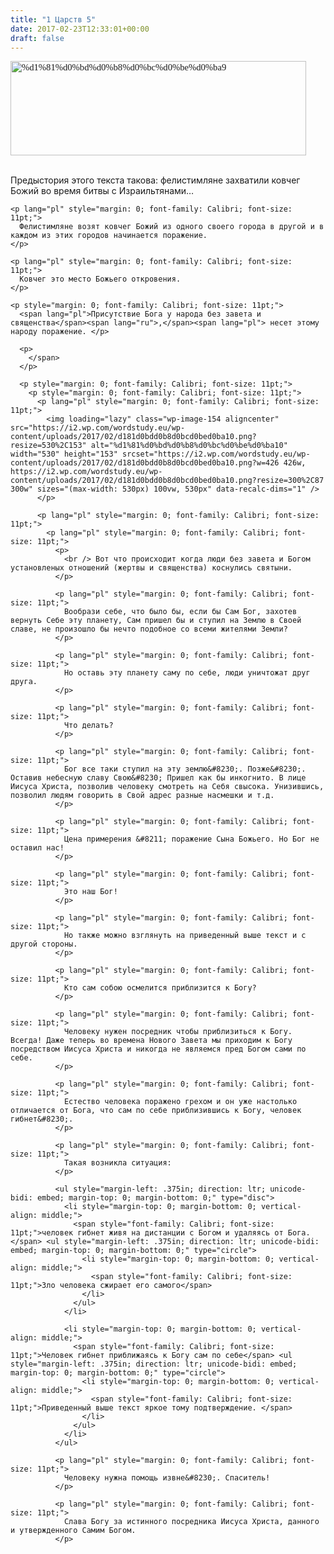 ```yaml
---
title: "1 Царств 5"
date: 2017-02-23T12:33:01+00:00
draft: false
---
```


<p lang="pl" style="margin: 0; font-family: Calibri; font-size: 11pt;">
  <img loading="lazy" class="wp-image-146 aligncenter" src="https://i0.wp.com/wordstudy.eu/wp-content/uploads/2017/02/d181d0bdd0b8d0bcd0bed0ba9.png?resize=473%2C151" alt="%d1%81%d0%bd%d0%b8%d0%bc%d0%be%d0%ba9" width="473" height="151" srcset="https://i0.wp.com/wordstudy.eu/wp-content/uploads/2017/02/d181d0bdd0b8d0bcd0bed0ba9.png?w=417 417w, https://i0.wp.com/wordstudy.eu/wp-content/uploads/2017/02/d181d0bdd0b8d0bcd0bed0ba9.png?resize=300%2C96 300w" sizes="(max-width: 473px) 100vw, 473px" data-recalc-dims="1" />
</p>

<p lang="pl" style="margin: 0; font-family: Calibri; font-size: 11pt;">
  <p lang="pl" style="margin: 0; font-family: Calibri; font-size: 11pt;">
    <p>
      <br /> Предыстория этого текста такова: фелистимляне захватили ковчег Божий во время битвы с Израильтянами&#8230;
    </p>
    
    <p lang="pl" style="margin: 0; font-family: Calibri; font-size: 11pt;">
      Фелистимляне возят ковчег Божий из одного своего города в другой и в каждом из этих городов начинается поражение.
    </p>
    
    <p lang="pl" style="margin: 0; font-family: Calibri; font-size: 11pt;">
      Ковчег это место Божьего откровения.
    </p>
    
    <p style="margin: 0; font-family: Calibri; font-size: 11pt;">
      <span lang="pl">Присутствие Бога у народа без завета и священства</span><span lang="ru">,</span><span lang="pl"> несет этому народу поражение. </p> 
      
      <p>
        </span>
      </p>
      
      <p style="margin: 0; font-family: Calibri; font-size: 11pt;">
        <p style="margin: 0; font-family: Calibri; font-size: 11pt;">
          <p lang="pl" style="margin: 0; font-family: Calibri; font-size: 11pt;">
            <img loading="lazy" class="wp-image-154 aligncenter" src="https://i2.wp.com/wordstudy.eu/wp-content/uploads/2017/02/d181d0bdd0b8d0bcd0bed0ba10.png?resize=530%2C153" alt="%d1%81%d0%bd%d0%b8%d0%bc%d0%be%d0%ba10" width="530" height="153" srcset="https://i2.wp.com/wordstudy.eu/wp-content/uploads/2017/02/d181d0bdd0b8d0bcd0bed0ba10.png?w=426 426w, https://i2.wp.com/wordstudy.eu/wp-content/uploads/2017/02/d181d0bdd0b8d0bcd0bed0ba10.png?resize=300%2C87 300w" sizes="(max-width: 530px) 100vw, 530px" data-recalc-dims="1" />
          </p>
          
          <p lang="pl" style="margin: 0; font-family: Calibri; font-size: 11pt;">
            <p lang="pl" style="margin: 0; font-family: Calibri; font-size: 11pt;">
              <p>
                <br /> Вот что происходит когда люди без завета и Богом установленых отношений (жертвы и священства) коснулись святыни.
              </p>
              
              <p lang="pl" style="margin: 0; font-family: Calibri; font-size: 11pt;">
                Вообрази себе, что было бы, если бы Сам Бог, захотев вернуть Себе эту планету, Сам пришел бы и ступил на Землю в Своей славе, не произошло бы нечто подобное со всеми жителями Земли?
              </p>
              
              <p lang="pl" style="margin: 0; font-family: Calibri; font-size: 11pt;">
                Но оставь эту планету саму по себе, люди уничтожат друг друга.
              </p>
              
              <p lang="pl" style="margin: 0; font-family: Calibri; font-size: 11pt;">
                Что делать?
              </p>
              
              <p lang="pl" style="margin: 0; font-family: Calibri; font-size: 11pt;">
                Бог все таки ступил на эту землю&#8230;. Позже&#8230;. Оставив небесную славу Свою&#8230; Пришел как бы инкогнито. В лице Иисуса Христа, позволив человеку смотреть на Себя свысока. Унизившись, позволил людям говорить в Свой адрес разные насмешки и т.д.
              </p>
              
              <p lang="pl" style="margin: 0; font-family: Calibri; font-size: 11pt;">
                Цена примерения &#8211; поражение Сына Божьего. Но Бог не оставил нас!
              </p>
              
              <p lang="pl" style="margin: 0; font-family: Calibri; font-size: 11pt;">
                Это наш Бог!
              </p>
              
              <p lang="pl" style="margin: 0; font-family: Calibri; font-size: 11pt;">
                Но также можно взглянуть на приведенный выше текст и с другой стороны.
              </p>
              
              <p lang="pl" style="margin: 0; font-family: Calibri; font-size: 11pt;">
                Кто сам собою осмелится приблизится к Богу?
              </p>
              
              <p lang="pl" style="margin: 0; font-family: Calibri; font-size: 11pt;">
                Человеку нужен посредник чтобы приблизиться к Богу. Всегда! Даже теперь во времена Нового Завета мы приходим к Богу посредством Иисуса Христа и никогда не являемся пред Богом сами по себе.
              </p>
              
              <p lang="pl" style="margin: 0; font-family: Calibri; font-size: 11pt;">
                Естество человека поражено грехом и он уже настолько отличается от Бога, что сам по себе приблизившись к Богу, человек гибнет&#8230;.
              </p>
              
              <p lang="pl" style="margin: 0; font-family: Calibri; font-size: 11pt;">
                Такая возникла ситуация:
              </p>
              
              <ul style="margin-left: .375in; direction: ltr; unicode-bidi: embed; margin-top: 0; margin-bottom: 0;" type="disc">
                <li style="margin-top: 0; margin-bottom: 0; vertical-align: middle;">
                  <span style="font-family: Calibri; font-size: 11pt;">человек гибнет живя на дистанции с Богом и удаляясь от Бога. </span> <ul style="margin-left: .375in; direction: ltr; unicode-bidi: embed; margin-top: 0; margin-bottom: 0;" type="circle">
                    <li style="margin-top: 0; margin-bottom: 0; vertical-align: middle;">
                      <span style="font-family: Calibri; font-size: 11pt;">Зло человека сжирает его самого</span>
                    </li>
                  </ul>
                </li>
                
                <li style="margin-top: 0; margin-bottom: 0; vertical-align: middle;">
                  <span style="font-family: Calibri; font-size: 11pt;">Человек гибнет приближаясь к Богу сам по себе</span> <ul style="margin-left: .375in; direction: ltr; unicode-bidi: embed; margin-top: 0; margin-bottom: 0;" type="circle">
                    <li style="margin-top: 0; margin-bottom: 0; vertical-align: middle;">
                      <span style="font-family: Calibri; font-size: 11pt;">Приведенный выше текст яркое тому подтверждение. </span>
                    </li>
                  </ul>
                </li>
              </ul>
              
              <p lang="pl" style="margin: 0; font-family: Calibri; font-size: 11pt;">
                Человеку нужна помощь извне&#8230;. Спаситель!
              </p>
              
              <p lang="pl" style="margin: 0; font-family: Calibri; font-size: 11pt;">
                Слава Богу за истинного посредника Иисуса Христа, данного и утвержденного Самим Богом.
              </p>